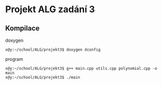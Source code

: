 # Projekt ALG zadání 3

## Kompilace
doxygen
```console
x@y:~/school/ALG/projekt3$ doxygen dconfig
```
program
```console
x@y:~/school/ALG/projekt3$ g++ main.cpp utils.cpp polynomial.cpp -o main
x@y:~/school/ALG/projekt3$ ./main
```
